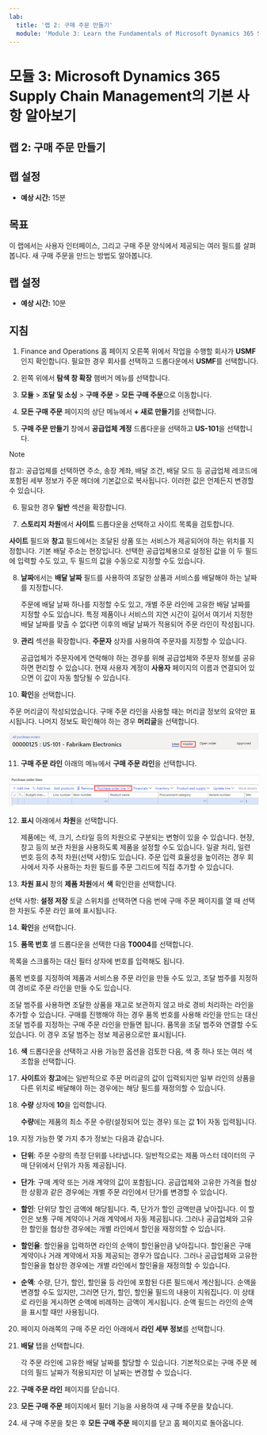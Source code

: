 ```yaml
---
lab:
  title: '랩 2: 구매 주문 만들기'
  module: 'Module 3: Learn the Fundamentals of Microsoft Dynamics 365 Supply Chain Management'
---
```


# 모듈 3: Microsoft Dynamics 365 Supply Chain Management의 기본 사항 알아보기

## 랩 2: 구매 주문 만들기

## 랩 설정

   - **예상 시간:** 15분

## 목표

이 랩에서는 사용자 인터페이스, 그리고 구매 주문 양식에서 제공되는 여러 필드를 살펴봅니다. 새 구매 주문을 만드는 방법도 알아봅니다.


## 랩 설정

   - **예상 시간:** 10분

## 지침

1. Finance and Operations 홈 페이지 오른쪽 위에서 작업을 수행할 회사가 **USMF**인지 확인합니다. 필요한 경우 회사를 선택하고 드롭다운에서 **USMF**를 선택합니다.

2. 왼쪽 위에서 **탐색 창 확장** 햄버거 메뉴를 선택합니다.

3. **모듈** > **조달 및 소싱** > **구매 주문** > **모든 구매 주문**으로 이동합니다.

4. **모든 구매 주문** 페이지의 상단 메뉴에서 **+ 새로 만들기**를 선택합니다.

5. **구매 주문 만들기** 창에서 **공급업체 계정** 드롭다운을 선택하고 **US-101**을 선택합니다.

> [!NOTE]
> 참고: 공급업체를 선택하면 주소, 송장 계좌, 배달 조건, 배달 모드 등 공급업체 레코드에 포함된 세부 정보가 주문 헤더에 기본값으로 복사됩니다. 이러한 값은 언제든지 변경할 수 있습니다.

6. 필요한 경우 **일반** 섹션을 확장합니다.

7. **스토리지 차원**에서 **사이트** 드롭다운을 선택하고 사이트 목록을 검토합니다.

**사이트** 필드와 **창고** 필드에서는 조달된 상품 또는 서비스가 제공되어야 하는 위치를 지정합니다. 기본 배달 주소는 현장입니다. 선택한 공급업체용으로 설정된 값을 이 두 필드에 입력할 수도 있고, 두 필드의 값을 수동으로 지정할 수도 있습니다.

8. **날짜**에서는 **배달 날짜** 필드를 사용하여 조달한 상품과 서비스를 배달해야 하는 날짜를 지정합니다.

    주문에 배달 날짜 하나를 지정할 수도 있고, 개별 주문 라인에 고유한 배달 날짜를 지정할 수도 있습니다. 특정 제품이나 서비스의 지연 시간이 길어서 여기서 지정한 배달 날짜를 맞출 수 없다면 이후의 배달 날짜가 적용되어 주문 라인이 작성됩니다.

9. **관리** 섹션을 확장합니다. **주문자** 상자를 사용하여 주문자를 지정할 수 있습니다.

    공급업체가 주문자에게 연락해야 하는 경우를 위해 공급업체와 주문자 정보를 공유하면 편리할 수 있습니다. 현재 사용자 계정이 **사용자** 페이지의 이름과 연결되어 있으면 이 값이 자동 할당될 수 있습니다.

10. **확인**을 선택합니다.

주문 머리글이 작성되었습니다. 구매 주문 라인을 사용할 때는 머리글 정보의 요약만 표시됩니다. 나머지 정보도 확인해야 하는 경우 **머리글**을 선택합니다.

![주문 정보의 요약이 표시되는 주문 머리글이 나와 있는 스크린샷. 머리글이라는 단어가 강조 표시되어 있습니다.](./media/03-learn-the-fundamentals-of-dynamics-365-supply-chain-management-17.png)

11. **구매 주문 라인** 아래의 메뉴에서 **구매 주문 라인**을 선택합니다.

![구매 주문 라인이 나와 있는 스크린샷](./media/03-learn-the-fundamentals-of-dynamics-365-supply-chain-management-18.png)

12. **표시** 아래에서 **차원**을 선택합니다.

    제품에는 색, 크기, 스타일 등의 차원으로 구분되는 변형이 있을 수 있습니다. 현장, 창고 등의 보관 차원을 사용하도록 제품을 설정할 수도 있습니다. 일괄 처리, 일련 번호 등의 추적 차원(선택 사항)도 있습니다. 주문 입력 효율성을 높이려는 경우 회사에서 자주 사용하는 차원 필드를 주문 그리드에 직접 추가할 수 있습니다.

13. **차원 표시** 창의 **제품 차원**에서 **색** 확인란을 선택합니다.

선택 사항: **설정 저장** 토글 스위치를 선택하면 다음 번에 구매 주문 페이지를 열 때 선택한 차원도 주문 라인 표에 표시됩니다.

14. **확인**을 선택합니다.

15. **품목 번호** 셀 드롭다운을 선택한 다음 **T0004**를 선택합니다.

목록을 스크롤하는 대신 필터 상자에 번호를 입력해도 됩니다.

품목 번호를 지정하여 제품과 서비스용 주문 라인을 만들 수도 있고, 조달 범주를 지정하여 경비로 주문 라인을 만들 수도 있습니다.

조달 범주를 사용하면 조달한 상품을 재고로 보관하지 않고 바로 경비 처리하는 라인을 추가할 수 있습니다. 구매를 진행해야 하는 경우 품목 번호를 사용해 라인을 만드는 대신 조달 범주를 지정하는 구매 주문 라인을 만들면 됩니다. 품목을 조달 범주와 연결할 수도 있습니다. 이 경우 조달 범주는 정보 제공용으로만 표시됩니다.

16. **색** 드롭다운을 선택하고 사용 가능한 옵션을 검토한 다음, 색 중 하나 또는 여러 색 조합을 선택합니다.

17. **사이트**와 **창고**에는 일반적으로 주문 머리글의 값이 입력되지만 일부 라인의 상품을 다른 위치로 배달해야 하는 경우에는 해당 필드를 재정의할 수 있습니다.

18. **수량** 상자에 **10**을 입력합니다.

    **수량**에는 제품의 최소 주문 수량(설정되어 있는 경우) 또는 값 **1**이 자동 입력됩니다.

19. 지정 가능한 몇 가지 추가 정보는 다음과 같습니다.

- **단위**: 주문 수량의 측정 단위를 나타냅니다. 일반적으로는 제품 마스터 데이터의 구매 단위에서 단위가 자동 제공됩니다.

- **단가**: 구매 계약 또는 거래 계약의 값이 포함됩니다. 공급업체와 고유한 가격을 협상한 상황과 같은 경우에는 개별 주문 라인에서 단가를 변경할 수 있습니다.

- **할인**: 단위당 할인 금액에 해당됩니다. 즉, 단가가 할인 금액만큼 낮아집니다. 이 할인은 보통 구매 계약이나 거래 계약에서 자동 제공됩니다. 그러나 공급업체와 고유한 할인을 협상한 경우에는 개별 라인에서 할인을 재정의할 수 있습니다.

- **할인율**: 할인율을 입력하면 라인의 순액이 할인율만큼 낮아집니다. 할인율은 구매 계약이나 거래 계약에서 자동 제공되는 경우가 많습니다. 그러나 공급업체와 고유한 할인율을 협상한 경우에는 개별 라인에서 할인율을 재정의할 수 있습니다.

- **순액**: 수량, 단가, 할인, 할인율 등 라인에 포함된 다른 필드에서 계산됩니다. 순액을 변경할 수도 있지만, 그러면 단가, 할인, 할인율 필드의 내용이 지워집니다. 이 상태로 라인을 게시하면 순액에 비례하는 금액이 게시됩니다. 순액 필드는 라인의 순액을 표시할 때만 사용됩니다.

20. 페이지 아래쪽의 구매 주문 라인 아래에서 **라인 세부 정보**를 선택합니다.

21. **배달** 탭을 선택합니다.

    각 주문 라인에 고유한 배달 날짜를 할당할 수 있습니다. 기본적으로는 구매 주문 헤더의 필드 날짜가 적용되지만 이 날짜는 변경할 수 있습니다.

22. **구매 주문 라인** 페이지를 닫습니다.

23. **모든 구매 주문** 페이지에서 필터 기능을 사용하여 새 구매 주문을 찾습니다.

24. 새 구매 주문을 찾은 후 **모든 구매 주문** 페이지를 닫고 홈 페이지로 돌아옵니다.

